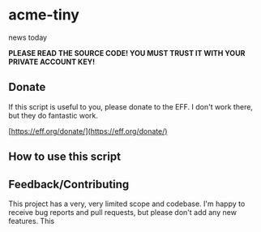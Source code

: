 # acme-tiny

news today

**PLEASE READ THE SOURCE CODE! YOU MUST TRUST IT WITH YOUR PRIVATE ACCOUNT KEY!**

## Donate

If this script is useful to you, please donate to the EFF. I don't work there,
but they do fantastic work.

[https://eff.org/donate/](https://eff.org/donate/)

## How to use this script


## Feedback/Contributing

This project has a very, very limited scope and codebase. I'm happy to receive
bug reports and pull requests, but please don't add any new features. This

